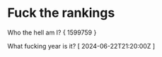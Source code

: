 # Fuck the rankings

Who the hell am I?
{ 1599759 }

What fucking year is it?
[ 2024-06-22T21:20:00Z ]
